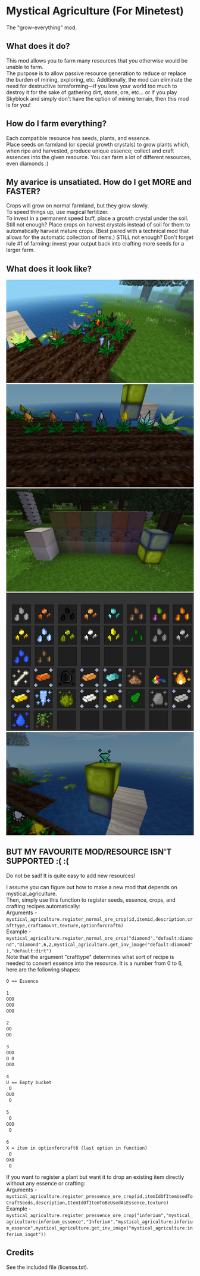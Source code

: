 # Mystical Agriculture (For Minetest)
The "grow-everything" mod.

## What does it do?
This mod allows you to farm many resources that you otherwise would be unable to farm.  
The purpose is to allow passive resource generation to reduce or replace the burden of mining, exploring, etc.
Additionally, the mod can eliminate the need for destructive terraforming—if you love your world too much to destroy it for the sake of gathering dirt, stone, ore, etc... or if you play Skyblock and simply don't have the option of mining terrain, then this mod is for you!

## How do I farm everything?
Each compatible resource has seeds, plants, and essence.  
Place seeds on farmland (or special growth crystals) to grow plants which, when ripe and harvested, produce unique essence; collect and craft essences into the given resource. You can farm a lot of different resources, even diamonds :)

## My avarice is unsatiated. How do I get MORE and FASTER?
Crops will grow on normal farmland, but they grow slowly.  
To speed things up, use magical fertilizer.  
To invest in a permanent speed buff, place a growth crystal under the soil.  
Still not enough? Place crops on harvest crystals instead of soil for them to automatically harvest mature crops. (Best paired with a technical mod that allows for the automatic collection of items.)
STILL not enough? Don't forget rule #1 of farming: invest your output back into crafting more seeds for a larger farm.

## What does it look like?
![alt text](https://github.com/TechNolaByte/Mystical-Agriculture/blob/master/ma4.png?raw=true)
![alt text](https://github.com/TechNolaByte/Mystical-Agriculture/blob/master/ma5.png?raw=true)
![alt text](https://github.com/TechNolaByte/Mystical-Agriculture/blob/master/ma1.png?raw=true)
![alt text](https://github.com/TechNolaByte/Mystical-Agriculture/blob/master/ma3.png?raw=true)
![alt text](https://github.com/TechNolaByte/Mystical-Agriculture/blob/master/ma6.png?raw=true)

## BUT MY FAVOURITE MOD/RESOURCE ISN'T SUPPORTED :( :(
Do not be sad! It is quite easy to add new resources!  
  
I assume you can figure out how to make a new mod that depends on mystical_agriculture.  
Then, simply use this function to register seeds, essence, crops, and crafting recipes automatically:  
Arguments - ``mystical_agriculture.register_normal_ore_crop(id,itemid,description,crafttype,craftamount,texture,optionforcraft6)``  
Example - ``mystical_agriculture.register_normal_ore_crop("diamond","default:diamond","Diamond",6,2,mystical_agriculture.get_inv_image("default:diamond"),"default:dirt")``  
Note that the argument "crafttype" determines what sort of recipe is needed to convert essence into the resource. It is a number from 0 to 6, here are the following shapes:  
```	
O == Essence

1
OOO
OOO
OOO

2
OO
OO

3
OOO
O O
OOO

4
U == Empty bucket
 O 
OUO
 O
 
5
 O 
OOO
 O
 
6
X = item in optionforcraft6 (last option in function)  
 O   
OXO  
 O  
``` 
  
If you want to register a plant but want it to drop an existing item directly without any essence or crafting:  
Arguments - ``mystical_agriculture.register_pressence_ore_crop(id,itemIdOfItemUsedToCraftSeeds,description,ItemIdOfItemToBeUsedAsEssence,texture)``  
Example - ``mystical_agriculture.register_pressence_ore_crop("inferium","mystical_agriculture:inferium_essence","Inferium","mystical_agriculture:inferium_essence",mystical_agriculture.get_inv_image("mystical_agriculture:inferium_ingot"))``  

## Credits
See the included file (license.txt).
